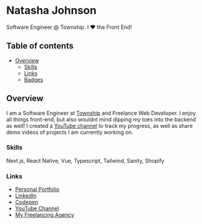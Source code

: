 # Natasha Johnson

Software Engineer @ Township. I ♥️ the Front End!

## Table of contents

- [Overview](#overview)
  - [Skills](#skills)
  - [Links](#links)
  - [Badges](#badges)

## Overview

I am a Software Engineer at [Township](https://www.township.agency/) and Freelance Web Developer.  I enjoy all things front-end, but also wouldnt mind dipping my toes into the backend as well! I created a [YouTube channel](https://www.youtube.com/channel/UCOGjYAACGwNLzYcTpXnvZ_Q) to track my progress, as well as share demo videos of projects I am currently working on.

### Skills

Next.js, React Native, Vue, Typescript, Tailwind, Sanity, Shopify


### Links

- [Personal Portfolio](https://natashajohnson.dev/)
- [LinkedIn](https://www.linkedin.com/in/natasha--johnson/)
- [Codepen](https://codepen.io/artsycoder)
- [YouTube Channel](https://www.youtube.com/@artsycoder533)
- [My Freelancing Agency](https://www.ten23.agency/)

  


